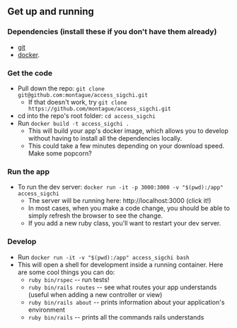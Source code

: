 ## Get up and running
### Dependencies (install these if you don't have them already)
* [git](https://git-scm.com/downloads)
* [docker](https://docs.docker.com/get-docker/).

### Get the code
* Pull down the repo: `git clone git@github.com:montague/access_sigchi.git`
  * If that doesn't work, try `git clone https://github.com/montague/access_sigchi.git`
* cd into the repo's root folder: `cd access_sigchi`
* Run `docker build -t access_sigchi .` 
  * This will build your app's docker image, which allows you to develop without having to install all the dependencies locally.
  * This could take a few minutes depending on your download speed. Make some popcorn?

### Run the app
* To run the dev server: `docker run -it -p 3000:3000 -v "$(pwd):/app" access_sigchi`
  * The server will be running here: http://localhost:3000 (click it!)
  * In most cases, when you make a code change, you should be able to simply refresh the browser to see the change.
  * If you add a new ruby class, you'll want to restart your dev server.

### Develop
* Run `docker run -it -v "$(pwd):/app" access_sigchi bash`
* This will open a shell for development inside a running container. Here are some cool things you can do:
  * `ruby bin/rspec` -- run tests!
  * `ruby bin/rails routes` -- see what routes your app understands (useful when adding a new controller or view)
  * `ruby bin/rails about` -- prints information about your application's environment
  * `ruby bin/rails` -- prints all the commands rails understands

